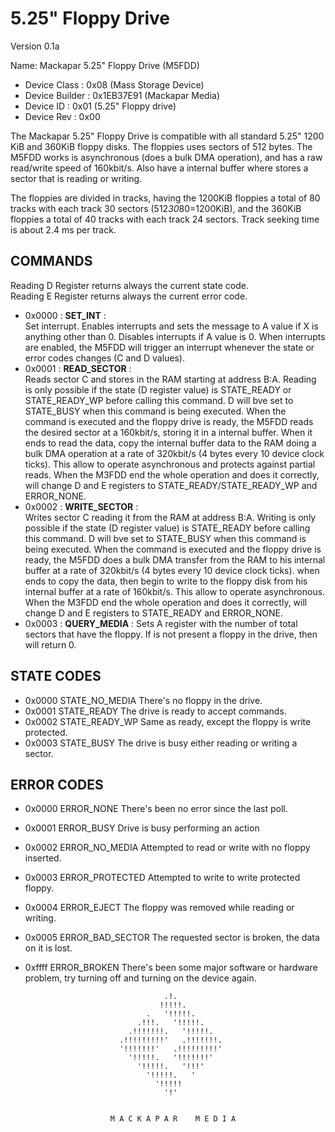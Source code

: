5.25" Floppy Drive
==================
Version 0.1a

Name: Mackapar 5.25" Floppy Drive (M5FDD) 

 - Device Class    : 0x08 (Mass Storage Device)
 - Device Builder  : 0x1EB37E91 (Mackapar Media)
 - Device ID       : 0x01 (5.25" Floppy drive) 
 - Device Rev      : 0x00  

The Mackapar 5.25" Floppy Drive is compatible with all standard 5.25" 1200 KiB 
and 360KiB floppy disks. The floppies uses sectors of 512 bytes.
The M5FDD works is asynchronous (does a bulk DMA operation), and has a raw 
read/write speed of 160kbit/s. Also have a internal buffer where stores a 
sector that is reading or writing.

The floppies are divided in tracks, having the 1200KiB floppies a total of 
80 tracks with each track 30 sectors (512*30*80=1200KiB), and the 360KiB 
floppies a total of 40 tracks with each track 24 sectors.
Track seeking time is about 2.4 ms per track.


COMMANDS
--------
   
Reading D Register returns always the current state code.  
Reading E Register returns always the current error code.

 - 0x0000 : **SET_INT** :  
	 Set interrupt. Enables interrupts and sets the message to A value if X is 
	 anything other than 0. Disables interrupts if A value is 0. When interrupts 
	 are enabled, the M5FDD will trigger an interrupt whenever the state or error
	 codes changes (C and D values).
 - 0x0001 : **READ_SECTOR** :  
   Reads sector C and stores in the RAM starting at address B:A.
   Reading is only possible if the state (D register value) is STATE_READY or 
	 STATE_READY_WP before calling this command. D will bve set to STATE_BUSY 
	 when this command is being executed.
	 When the command is executed and the floppy drive is ready, the M5FDD reads 
	 the desired sector at a 160kbit/s, storing it in a internal buffer. When it 
	 ends to read the data, copy the internal buffer data to the RAM doing a bulk
	 DMA operation at a rate of 320kbit/s (4 bytes every 10 device clock ticks).
	 This allow to operate asynchronous and protects against partial reads.
	 When the M3FDD end the whole operation and does it correctly, will change D 
	 and E registers to STATE_READY/STATE_READY_WP and ERROR_NONE.
 - 0x0002 : **WRITE_SECTOR** :  
   Writes sector C reading it from the RAM at address B:A.
   Writing is only possible if the state (D register value) is STATE_READY 
	 before calling this command. D will bve set to STATE_BUSY when this command 
	 is being executed.
	 When the command is executed and the floppy drive is ready, the M5FDD does a
	 bulk DMA transfer from the RAM to his internal buffer at a rate of 320kbit/s
	 (4 bytes every 10 device clock ticks). when ends to copy the data, then 
	 begin to write to the floppy disk from his internal buffer at a rate of 
	 160kbit/s. This allow to operate asynchronous.
	 When the M3FDD end the whole operation and does it correctly, will change D 
	 and E registers to STATE_READY and ERROR_NONE.
 - 0x0003 : **QUERY_MEDIA** :
   Sets A register with the number of total sectors that have the floppy. If 
	 is not present a floppy in the drive, then will return 0.

STATE CODES
-----------
  
 - 0x0000 STATE_NO_MEDIA   There's no floppy in the drive.
 - 0x0001 STATE_READY      The drive is ready to accept commands.
 - 0x0002 STATE_READY_WP   Same as ready, except the floppy is write protected.
 - 0x0003 STATE_BUSY       The drive is busy either reading or writing a sector.

ERROR CODES
-----------
    
 - 0x0000 ERROR_NONE       There's been no error since the last poll.
 - 0x0001 ERROR_BUSY       Drive is busy performing an action
 - 0x0002 ERROR_NO_MEDIA   Attempted to read or write with no floppy inserted.
 - 0x0003 ERROR_PROTECTED  Attempted to write to write protected floppy.
 - 0x0004 ERROR_EJECT      The floppy was removed while reading or writing.
 - 0x0005 ERROR_BAD_SECTOR The requested sector is broken, the data on it is lost.
 - 0xffff ERROR_BROKEN     There's been some major software or hardware problem,
                           try turning off and turning on the device again.




                                      .!.
                                     !!!!!. 
                                  .   '!!!!!. 
                                .!!!.   '!!!!!.
                              .!!!!!!!.   '!!!!!.
                            .!!!!!!!!!'   .!!!!!!!.
                            '!!!!!!!'   .!!!!!!!!!'
                              '!!!!!.   '!!!!!!!' 
                                '!!!!!.   '!!!'
                                  '!!!!!.   '
                                    '!!!!! 
                                      '!'   


                          M A C K A P A R    M E D I A   


